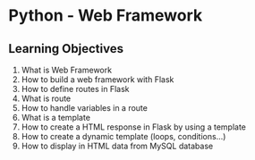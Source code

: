 # Python - Web Framework

  ## Learning Objectives
  1. What is Web Framework
  2. How to build a web framework with Flask
  3. How to define routes in Flask
  4. What is route
  5. How to handle variables in a route
  6. What is a template
  7. How to create a HTML response in Flask by using a template
  8. How to create a dynamic template (loops, conditions...)
  9. How to display in HTML data from MySQL database